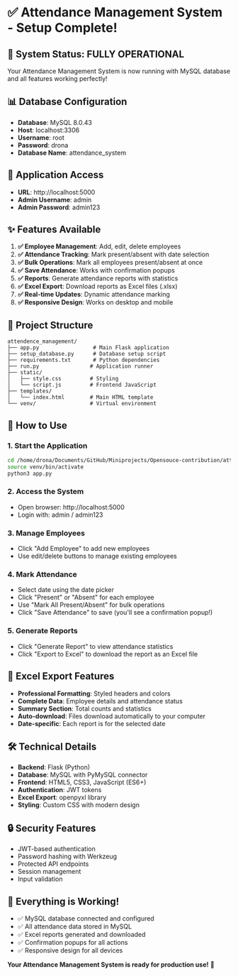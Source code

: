 # ✅ Attendance Management System - Setup Complete!

## 🎉 **System Status: FULLY OPERATIONAL**

Your Attendance Management System is now running with MySQL database and all features working perfectly!

## 📊 **Database Configuration**
- **Database**: MySQL 8.0.43
- **Host**: localhost:3306
- **Username**: root
- **Password**: drona
- **Database Name**: attendance_system

## 🚀 **Application Access**
- **URL**: http://localhost:5000
- **Admin Username**: admin
- **Admin Password**: admin123

## ✨ **Features Available**
1. **✅ Employee Management**: Add, edit, delete employees
2. **✅ Attendance Tracking**: Mark present/absent with date selection
3. **✅ Bulk Operations**: Mark all employees present/absent at once
4. **✅ Save Attendance**: Works with confirmation popups
5. **✅ Reports**: Generate attendance reports with statistics
6. **✅ Excel Export**: Download reports as Excel files (.xlsx)
7. **✅ Real-time Updates**: Dynamic attendance marking
8. **✅ Responsive Design**: Works on desktop and mobile

## 📁 **Project Structure**
```
attendence_management/
├── app.py                 # Main Flask application
├── setup_database.py      # Database setup script
├── requirements.txt       # Python dependencies
├── run.py                # Application runner
├── static/
│   ├── style.css         # Styling
│   └── script.js         # Frontend JavaScript
├── templates/
│   └── index.html        # Main HTML template
└── venv/                 # Virtual environment
```

## 🔧 **How to Use**

### 1. **Start the Application**
```bash
cd /home/drona/Documents/GitHub/Miniprojects/Opensouce-contribution/attendenc-management/attendence_management
source venv/bin/activate
python3 app.py
```

### 2. **Access the System**
- Open browser: http://localhost:5000
- Login with: admin / admin123

### 3. **Manage Employees**
- Click "Add Employee" to add new employees
- Use edit/delete buttons to manage existing employees

### 4. **Mark Attendance**
- Select date using the date picker
- Click "Present" or "Absent" for each employee
- Use "Mark All Present/Absent" for bulk operations
- Click "Save Attendance" to save (you'll see a confirmation popup!)

### 5. **Generate Reports**
- Click "Generate Report" to view attendance statistics
- Click "Export to Excel" to download the report as an Excel file

## 🎯 **Excel Export Features**
- **Professional Formatting**: Styled headers and colors
- **Complete Data**: Employee details and attendance status
- **Summary Section**: Total counts and statistics
- **Auto-download**: Files download automatically to your computer
- **Date-specific**: Each report is for the selected date

## 🛠 **Technical Details**
- **Backend**: Flask (Python)
- **Database**: MySQL with PyMySQL connector
- **Frontend**: HTML5, CSS3, JavaScript (ES6+)
- **Authentication**: JWT tokens
- **Excel Export**: openpyxl library
- **Styling**: Custom CSS with modern design

## 🔒 **Security Features**
- JWT-based authentication
- Password hashing with Werkzeug
- Protected API endpoints
- Session management
- Input validation

## 🎉 **Everything is Working!**
- ✅ MySQL database connected and configured
- ✅ All attendance data stored in MySQL
- ✅ Excel reports generated and downloaded
- ✅ Confirmation popups for all actions
- ✅ Responsive design for all devices

**Your Attendance Management System is ready for production use!** 🚀

